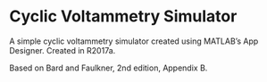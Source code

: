 # Cyclic Voltammetry Simulator
A simple cyclic voltammetry simulator created using MATLAB’s App Designer. Created in R2017a.

Based on Bard and Faulkner, 2nd edition, Appendix B.


